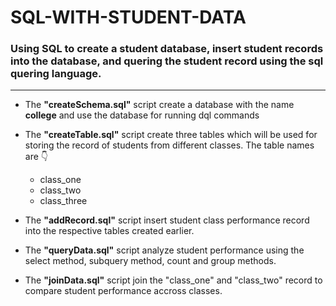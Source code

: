 # SQL-WITH-STUDENT-DATA

### Using SQL to create a student database, insert student records into the database, and quering the student record using the sql quering language.

<hr>

- The **"createSchema.sql"** script create a database with the name **college** and use the database for running dql commands
- The **"createTable.sql"** script create three tables which will be used for storing the record of students from different classes. The table names are 👇

  - class_one
  - class_two
  - class_three

- The **"addRecord.sql"** script insert student class performance record into the respective tables created earlier.

- The **"queryData.sql"** script analyze student performance using the select method, subquery method, count and group methods.

- The **"joinData.sql"** script join the "class_one" and "class_two" record to compare student performance accross classes.
